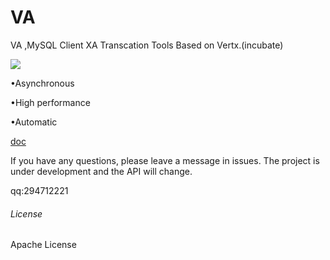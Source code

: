 # VA

VA ,MySQL Client XA Transcation Tools Based on Vertx.(incubate)

![](https://github.com/junwen12221/VA/workflows/maven/badge.svg)

•Asynchronous

•High performance

•Automatic

[doc](https://github.com/junwen12221/VA/wiki)

If you have any questions, please leave a message in issues.
The project is under development and the API will change.

qq:294712221



###### License

Apache License

